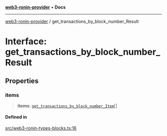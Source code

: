 [**web3-ronin-provider**](../README.md) • **Docs**

***

[web3-ronin-provider](../globals.md) / get\_transactions\_by\_block\_number\_Result

# Interface: get\_transactions\_by\_block\_number\_Result

## Properties

### items

> **items**: [`get_transactions_by_block_number_Item`](get_transactions_by_block_number_Item.md)[]

#### Defined in

[src/web3-ronin-types-blocks.ts:16](https://github.com/chuacw/web3-ronin-provider/blob/4a3e9d183c6bab0e7301d6bb6cb7346d9988c1ec/src/web3-ronin-types-blocks.ts#L16)
